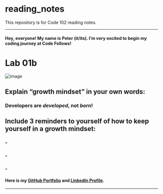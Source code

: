 # reading_notes
This repository is for Code 102 reading notes.

----------------------------------------------
#### Hey, everyone! My name is Peter (it/its). I’m very excited to begin my coding journey at Code Fellows!

# Lab 01b

![image](https://user-images.githubusercontent.com/81570648/192704138-052cdff8-06df-401a-b7c5-108b36317802.png)


## Explain “growth mindset” in your own words:
### **Developers are _developed_, not _born_!**


## Include 3 reminders to yourself of how to keep yourself in a growth mindset:
### -  
### - 
### - 

#### Here is my [GitHub Portfolio](https://github.com/pgmorales76) and [LinkedIn Profile](www.linkedin.com/in/peter-morales-4206a7190).
----------------------------------------------
